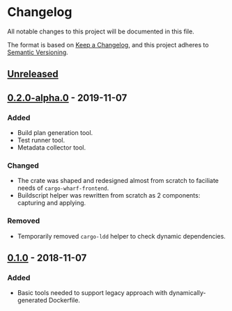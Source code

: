 # Changelog
All notable changes to this project will be documented in this file.

The format is based on [Keep a Changelog](https://keepachangelog.com/en/1.0.0/),
and this project adheres to [Semantic Versioning](https://semver.org/spec/v2.0.0.html).

## [Unreleased]

## [0.2.0-alpha.0] - 2019-11-07
### Added
- Build plan generation tool.
- Test runner tool.
- Metadata collector tool.

### Changed
- The crate was shaped and redesigned almost from scratch to faciliate needs of `cargo-wharf-frontend`.
- Buildscript helper was rewritten from scratch as 2 components: capturing and applying.

### Removed
- Temporarily removed `cargo-ldd` helper to check dynamic dependencies.

## [0.1.0] - 2018-11-07
### Added
- Basic tools needed to support legacy approach with dynamically-generated Dockerfile.

[Unreleased]: https://github.com/denzp/cargo-wharf/compare/cargo-container-tools-v0.2.0-alpha.0...HEAD
[0.2.0-alpha.0]: https://github.com/denzp/cargo-wharf/compare/legacy-dockerfile...cargo-container-tools-v0.2.0-alpha.0
[0.1.0]: https://github.com/denzp/cargo-wharf/releases/tag/legacy-dockerfile
